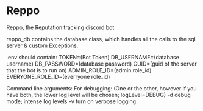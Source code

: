 # Reppo
Reppo, the Reputation tracking discord bot

reppo_db contains the database class, which handles all the calls to the sql server
  & custom Exceptions.

.env should contain:
  TOKEN=(Bot Token)
  DB_USERNAME=(database username)
  DB_PASSWORD=(database password)
  GUID=(guid of the server that the bot is to run on)
  ADMIN_ROLE_ID=(admin role_id)
  EVERYONE_ROLE_ID=(everryone role_id)

Command line arguments:
  For debugging: (One or the other, however if you have both,
                  the lower log level will be chosen; logLevel=DEBUG)
    -d
      debug mode; intense log levels
    -v
      turn on verbose logging
